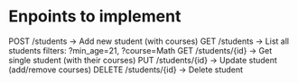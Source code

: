 # Enpoints to implement
POST /students → Add new student (with courses)
GET /students → List all students
    filters: ?min_age=21, ?course=Math
GET /students/{id} → Get single student (with their courses)
PUT /students/{id} → Update student (add/remove courses)
DELETE /students/{id} → Delete student
